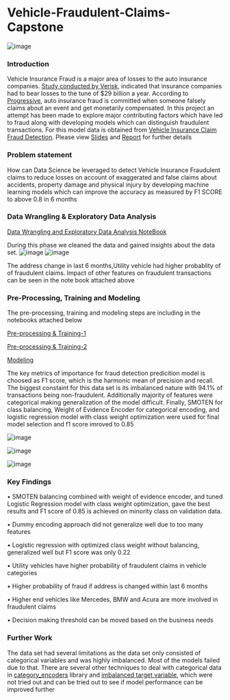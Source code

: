 # Vehicle-Fraudulent-Claims-Capstone
![image](https://user-images.githubusercontent.com/95660642/192659637-5908361d-8485-464f-a82e-7fd8083a46cc.png)
### Introduction
Vehicle Insurance Fraud is a major area of losses to the auto insurance companies. [Study conducted by
Verisk](https://www.iii.org/article/background-on-insurance-fraud), indicated that insurance companies had to bear losses to the tune of $29 billion a year.
According to [Progressive](https://www.progressive.com/answers/car-insurance-fraud), auto insurance fraud is committed when someone falsely claims about an event
and get monetarily compensated. In this project an attempt has been made to explore major
contributing factors which have led to fraud along with developing models which can distinguish
fraudulent transactions. For this model data is obtained from [Vehicle Insurance Claim Fraud Detection](https://www.kaggle.com/shivamb/vehicle-claim-fraud-detection). Please view [Slides](https://github.com/vishrast/Vehicle-Fraudulent-Claims-Capstone/blob/cfcdfcbd13e037b4cdc897b4a6417ae3a77ae95a/Vehicle%20Insurance%20Fraud%20Detection%20Project%20Presentation-PDF.pdf) and [Report](https://github.com/vishrast/Vehicle-Fraudulent-Claims-Capstone/blob/cfcdfcbd13e037b4cdc897b4a6417ae3a77ae95a/Vehicle%20Insurance%20Fraudulent%20Claims_Final_Report.pdf) for further details 

### Problem statement
How can Data Science be leveraged to detect Vehicle Insurance Fraudulent claims to reduce losses on 
account of exaggerated and false claims about accidents, property damage and physical injury by 
developing machine learning models which can improve the accuracy as measured by F1 SCORE to 
above 0.8 in 6 months

### Data Wrangling & Exploratory Data Analysis
[Data Wrangling and Exploratory Data Analysis NoteBook](https://github.com/vishrast/Vehicle-Fraudulent-Claims-Capstone/blob/ad45778b23be1dffabdd59e085c499ec3469dfd2/Data%20Wrangling%20and%20Exploratory%20Data%20Analysis.ipynb)

During this phase we cleaned the data and gained insights about the data set.
![image](https://user-images.githubusercontent.com/95660642/192667584-6cf51c47-74ee-4581-a4a2-3f7c119f6868.png)
![image](https://user-images.githubusercontent.com/95660642/192667765-333a3d53-27b7-49d8-be20-46e542b8f44f.png)

The address change in last 6 months,Utility vehicle had higher probablity of of fraudulent claims. Impact of other features on fraudulent transactions can be seen in the note book attached above

### Pre-Processing, Training and Modeling
The pre-processing, training and modeling steps are including in the notebooks attached below

[Pre-processing & Training-1](https://github.com/vishrast/Vehicle-Insurance-Fraud-Detection-/blob/1f88b674e4e48d3f1f7d527ea05480f6dfe99205/Pre-Processing%20and%20Training-%20Phase%201.ipynb)

[Pre-processing & Training-2](https://github.com/vishrast/Vehicle-Insurance-Fraud-Detection-/blob/1f88b674e4e48d3f1f7d527ea05480f6dfe99205/Pre-Processing%20and%20Training-Phase2.ipynb)

[Modeling](https://github.com/vishrast/Vehicle-Insurance-Fraud-Detection-/blob/1f88b674e4e48d3f1f7d527ea05480f6dfe99205/Modeling.ipynb)

The key metrics of importance for fraud detection predicition model is choosed as F1 score, which is the harmonic mean of precision and recall. The biggest constaint for this data set is its imbalanced nature with 94.1% of transactions being  non-fraudulent. Additionally majority of features were categorical making generalization of the model difficult. Finally, SMOTEN for class balancing, Weight of Evidence Encoder for categorical encoding, and logistic regression model with class weight optimization were used for final model selection and f1 score imroved to 0.85

![image](https://user-images.githubusercontent.com/95660642/192673052-0d9acbd6-2583-4de4-b5bd-58230c812982.png)

![image](https://user-images.githubusercontent.com/95660642/192673127-143e45d6-66ae-49ad-90a8-9db2b455414c.png)

![image](https://user-images.githubusercontent.com/95660642/192673177-8743dc1b-ec81-4360-abd9-3ee1a33ceca5.png)


### Key Findings
•	SMOTEN balancing combined with weight of evidence encoder, and tuned Logistic Regression model with class weight optimization, gave the best results and F1 score of 0.85 is achieved on minority class on validation data.

•	Dummy encoding approach did not generalize well due to too many features

•	Logistic regression with optimized class weight without balancing, generalized well but F1 score was only 0.22

•	Utility vehicles have higher probability of fraudulent claims in vehicle categories

•	Higher probability of fraud if address is changed within last 6 months 

•	Higher end vehicles like Mercedes, BMW and Acura are more involved in fraudulent claims

•	Decision making threshold can be moved based on the business needs

### Further Work
The data set had several limitations as the data set only consisted of categorical variables and was highly imbalanced. Most of the models failed due to that. There are several other techniques to deal with categorical data in [category_encoders](https://contrib.scikit-learn.org/category_encoders/) library  and [imbalanced target variable](https://imbalanced-learn.org/stable/), which were not tried out and can be tried out to see if model performance can be improved further





